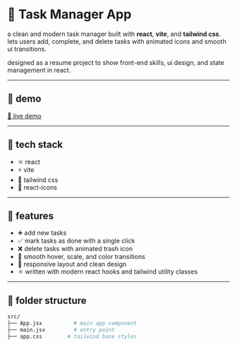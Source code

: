 # 📝 Task Manager App

a clean and modern task manager built with **react**, **vite**, and **tailwind css**.  
lets users add, complete, and delete tasks with animated icons and smooth ui transitions.  

designed as a resume project to show front-end skills, ui design, and state management in react.

---

## 🚀 demo
[🔗 live demo](https://task-manager-app-woad-three.vercel.app/)

---

## 🔧 tech stack

- ⚛️ react
- ⚡ vite
- 🎨 tailwind css
- 🎯 react-icons

---

## 🎯 features

- ➕ add new tasks
- ✅ mark tasks as done with a single click
- ❌ delete tasks with animated trash icon
- 🧠 smooth hover, scale, and color transitions
- 💅 responsive layout and clean design
- ⚛️ written with modern react hooks and tailwind utility classes

---

## 📁 folder structure

```bash
src/
├── App.jsx          # main app component
├── main.jsx         # entry point
├── app.css        # tailwind base styles

